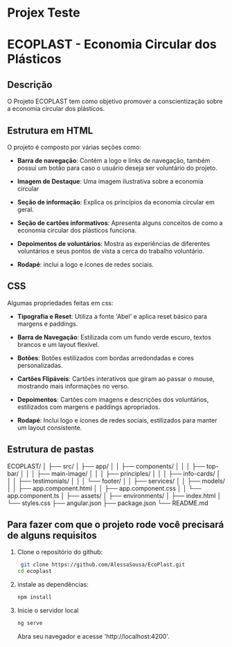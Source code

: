 # Projex Teste
# ECOPLAST - Economia Circular dos Plásticos

## Descrição
O Projeto ECOPLAST tem como objetivo promover a conscientização sobre a economia circular dos plásticos.

## Estrutura em HTML
O projeto é composto por várias seções como:

- **Barra de navegação**: Contém a logo e links de navegação, também possui um botão para caso o usuário deseja ser voluntário do projeto.

- **Imagem de Destaque**: Uma imagem ilustrativa sobre a economia circular

- **Seção de informação**: Explica os princípios da economia circular em geral.

- **Seção de cartões informativos**: Apresenta alguns conceitos de como a economia circular dos plásticos funciona.

- **Depoimentos de voluntários**: Mostra as experiências de diferentes voluntários e seus pontos de vista a cerca do trabalho voluntário.

- **Rodapé**: inclui a logo e ícones de redes sociais.

## CSS
Algumas propriedades feitas em css:

- **Tipografia e Reset**: Utiliza a fonte 'Abel' e aplica reset básico para margens e paddings.

- **Barra de Navegação**: Estilizada com um fundo verde escuro, textos brancos e um layout flexível.

- **Botões**: Botões estilizados com bordas arredondadas e cores personalizadas.

- **Cartões Flipáveis**: Cartões interativos que giram ao passar o mouse, mostrando mais informações no verso.

- **Depoimentos**: Cartões com imagens e descrições dos voluntários, estilizados com margens e paddings apropriados.

- **Rodapé**: Inclui logo e ícones de redes sociais, estilizados para manter um layout consistente.

## Estrutura de pastas
ECOPLAST/
│
├── src/
│ ├── app/
│ │ ├── components/
│ │ │ ├── top-bar/
│ │ │ ├── main-image/
│ │ │ ├── principles/
│ │ │ ├── info-cards/
│ │ │ ├── testimonials/
│ │ │ └── footer/
│ │ ├── services/
│ │ ├── models/
│ │ ├── app.component.html
│ │ ├── app.component.css
│ │ └── app.component.ts
│ ├── assets/
│ ├── environments/
│ ├── index.html
│ └── styles.css
├── angular.json
├── package.json
└── README.md

## Para fazer com que o projeto rode você precisará de alguns requisitos

1. Clone o repositório do github:
    ```sh
     git clone https://github.com/AlessaSousa/EcoPlast.git
    cd ecoplast
    ```
2. instale as dependências:
    ```sh
    npm install
    ```
3. Inicie o servidor local
    ```sh
    ng serve
    ```
    Abra seu navegador e acesse 'http://localhost:4200'.
